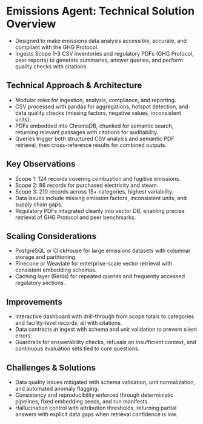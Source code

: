 # Emissions Agent: Technical Solution Overview

- Designed to make emissions data analysis accessible, accurate, and compliant with the GHG Protocol.  
- Ingests Scope 1–3 CSV inventories and regulatory PDFs (GHG Protocol, peer reports) to generate summaries, answer queries, and perform quality checks with citations.  

## Technical Approach & Architecture
- Modular roles for ingestion, analysis, compliance, and reporting.  
- CSV processed with pandas for aggregations, hotspot detection, and data quality checks (missing factors, negative values, inconsistent units).  
- PDFs embedded into ChromaDB, chunked for semantic search, returning relevant passages with citations for auditability.  
- Queries trigger both structured CSV analysis and semantic PDF retrieval, then cross-reference results for combined outputs.  

## Key Observations
- Scope 1: 124 records covering combustion and fugitive emissions.  
- Scope 2: 86 records for purchased electricity and steam.  
- Scope 3: 210 records across 15+ categories, highest variability.  
- Data issues include missing emission factors, inconsistent units, and supply chain gaps.  
- Regulatory PDFs integrated cleanly into vector DB, enabling precise retrieval of GHG Protocol and peer benchmarks.  

## Scaling Considerations
- PostgreSQL or ClickHouse for large emissions datasets with columnar storage and partitioning.  
- Pinecone or Weaviate for enterprise-scale vector retrieval with consistent embedding schemas.  
- Caching layer (Redis) for repeated queries and frequently accessed regulatory sections.  

## Improvements
- Interactive dashboard with drill-through from scope totals to categories and facility-level records, all with citations.  
- Data contracts at ingest with schema and unit validation to prevent silent errors.  
- Guardrails for answerability checks, refusals on insufficient context, and continuous evaluation sets tied to core questions.  

## Challenges & Solutions
- Data quality issues mitigated with schema validation, unit normalization, and automated anomaly flagging.  
- Consistency and reproducibility enforced through deterministic pipelines, fixed embedding seeds, and run manifests.  
- Hallucination control with attribution thresholds, returning partial answers with explicit data gaps when retrieval confidence is low.  
